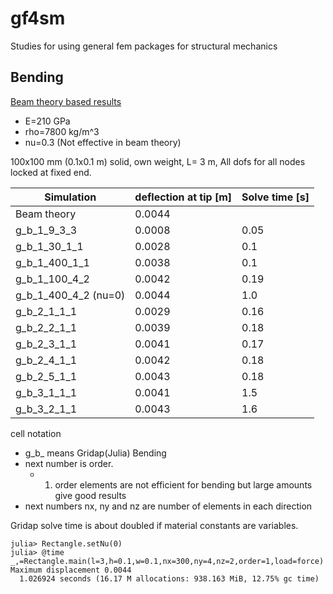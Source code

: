 # gf4sm
Studies for using general fem packages for structural mechanics

## Bending

[Beam theory based results](https://docs.google.com/spreadsheets/d/1350EPOZFU3kTkPZUV8PogOySmf1ne2bMS18DN-5WTs4/)
 * E=210 GPa
 * rho=7800 kg/m^3
 * nu=0.3 (Not effective in beam theory)

100x100 mm (0.1x0.1 m) solid, own weight, L= 3 m, All dofs for all nodes locked at fixed end.

| Simulation | deflection at tip [m] | Solve time [s]|
|------------|-----------------------|----------------|
| Beam theory | 0.0044| |
| g_b_1_9_3_3 | 0.0008 | 0.05 | 
| g_b_1_30_1_1 | 0.0028 | 0.1 | 
| g_b_1_400_1_1 | 0.0038 | 0.1 | 
| g_b_1_100_4_2 | 0.0042 | 0.19 |
| g_b_1_400_4_2 (nu=0) | 0.0044 | 1.0 |
| g_b_2_1_1_1 | 0.0029 | 0.16 | 
| g_b_2_2_1_1 | 0.0039 | 0.18 | 
| g_b_2_3_1_1 | 0.0041 | 0.17 | 
| g_b_2_4_1_1 | 0.0042 | 0.18 | 
| g_b_2_5_1_1 | 0.0043 | 0.18 | 
| g_b_3_1_1_1 | 0.0041 | 1.5 |
| g_b_3_2_1_1 | 0.0043 | 1.6 |

cell notation
 * g_b_ means Gridap(Julia) Bending
 * next number is order.
   * 1. order elements are not efficient for bending but large amounts give good results
 * next numbers nx, ny and nz are number of elements in each direction

Gridap solve time is about doubled if material constants are variables.

```
julia> Rectangle.setNu(0)
julia> @time _,=Rectangle.main(l=3,h=0.1,w=0.1,nx=300,ny=4,nz=2,order=1,load=force)
Maximum displacement 0.0044
  1.026924 seconds (16.17 M allocations: 938.163 MiB, 12.75% gc time)
```

